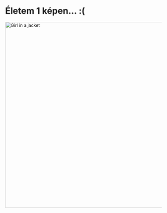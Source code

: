 <!DOCTYPE html>
<html>
<body>
​
<h1>Életem 1 képen... :(</h1>
​
<img src="https://i.ibb.co/s34jqBR/nicea.png" alt="Girl in a jacket" width="900" height="600">
​
<style>
body {
  background-image: url('https://i.ibb.co/0V35b7v/qwdqdqw.png');
  background-repeat: no-repeat;
  background-attachment: fixed;
  background-size: 100% 100%;
}
</style>
​
</body>
</html>
